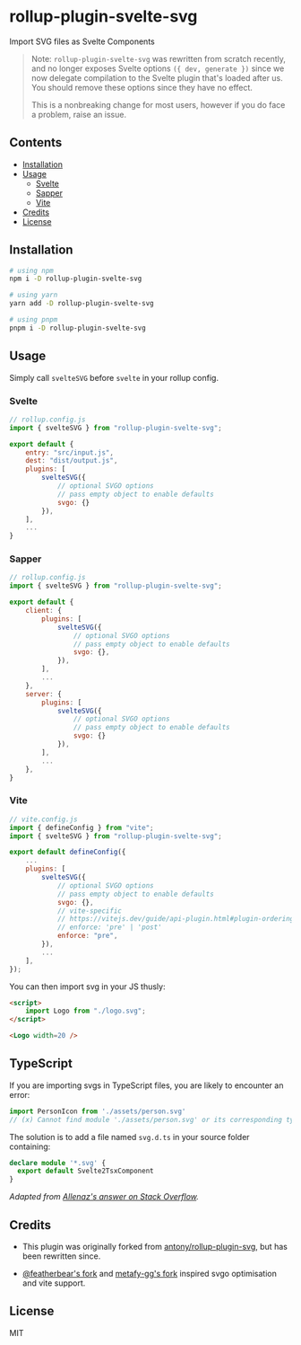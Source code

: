 # rollup-plugin-svelte-svg

Import SVG files as Svelte Components

> Note: `rollup-plugin-svelte-svg` was rewritten from scratch recently, and no longer exposes Svelte options `({ dev, generate })` since we now delegate compilation to the Svelte plugin that's loaded after us. You should remove these options since they have no effect.
>
> This is a nonbreaking change for most users, however if you do face a problem, raise an issue.

## Contents
- [Installation](#installation)
- [Usage](#usage)
    - [Svelte](#svelte)
    - [Sapper](#sapper)
    - [Vite](#vite)
- [Credits](#credits)
- [License](#license)

## Installation

```bash
# using npm
npm i -D rollup-plugin-svelte-svg

# using yarn
yarn add -D rollup-plugin-svelte-svg

# using pnpm
pnpm i -D rollup-plugin-svelte-svg
```

## Usage

Simply call `svelteSVG` before `svelte` in your rollup config.

### Svelte
```js
// rollup.config.js
import { svelteSVG } from "rollup-plugin-svelte-svg";

export default {
    entry: "src/input.js",
    dest: "dist/output.js",
    plugins: [
        svelteSVG({
            // optional SVGO options
            // pass empty object to enable defaults
            svgo: {}
        }),
    ],
    ...
}
```

### Sapper
```js
// rollup.config.js
import { svelteSVG } from "rollup-plugin-svelte-svg";

export default {
    client: {
        plugins: [
            svelteSVG({
                // optional SVGO options
                // pass empty object to enable defaults
                svgo: {},
            }),
        ],
        ...
    },
    server: {
        plugins: [
            svelteSVG({
                // optional SVGO options
                // pass empty object to enable defaults
                svgo: {}
            }),
        ],
        ...
    },
}
```

### Vite

```js
// vite.config.js
import { defineConfig } from "vite"; 
import { svelteSVG } from "rollup-plugin-svelte-svg";

export default defineConfig({
    ...
    plugins: [
        svelteSVG({
            // optional SVGO options
            // pass empty object to enable defaults
            svgo: {},
            // vite-specific
            // https://vitejs.dev/guide/api-plugin.html#plugin-ordering
            // enforce: 'pre' | 'post'
            enforce: "pre",
        }),
        ...
    ],
});
```

You can then import svg in your JS thusly:

```html
<script>
	import Logo from "./logo.svg";
</script>

<Logo width=20 />
```

## TypeScript

If you are importing svgs in TypeScript files, you are likely to encounter an error:

```ts
import PersonIcon from './assets/person.svg'
// (x) Cannot find module './assets/person.svg' or its corresponding type declarations. ts(2307)
```

The solution is to add a file named `svg.d.ts` in your source folder containing:

```ts
declare module '*.svg' {
  export default Svelte2TsxComponent
}
```

*Adapted from [Allenaz's answer on Stack Overflow](https://stackoverflow.com/a/59901802).*

## Credits

* This plugin was originally forked from [antony/rollup-plugin-svg](https://github.com/antony/rollup-plugin-svg), but has been rewritten since.

* [@featherbear's fork](https://github.com/featherbear/rollup-plugin-svelte-svg) and [metafy-gg's fork](https://github.com/metafy-gg/vite-plugin-svelte-svg) inspired svgo optimisation and vite support.

## License

MIT
